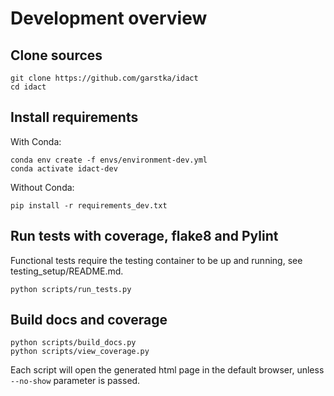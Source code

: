 # Development overview

## Clone sources

```
git clone https://github.com/garstka/idact
cd idact
```

## Install requirements

With Conda:

```
conda env create -f envs/environment-dev.yml
conda activate idact-dev
```

Without Conda:

```
pip install -r requirements_dev.txt
```

## Run tests with coverage, flake8 and Pylint

Functional tests require the testing container to be up and running,
see testing_setup/README.md.

```
python scripts/run_tests.py
```

## Build docs and coverage

```
python scripts/build_docs.py
python scripts/view_coverage.py
```

Each script will open the generated html page in the default browser, unless
`--no-show` parameter is passed.
